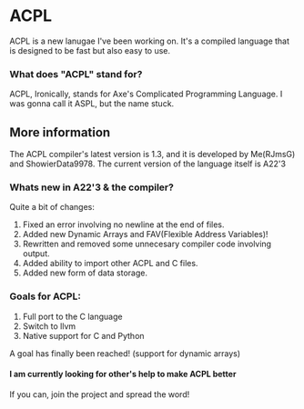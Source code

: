 # ACPL

ACPL is a new lanugae I've been working on.
It's a compiled language that is designed to be fast but also easy to use.

### What does "ACPL" stand for?
ACPL, Ironically, stands for Axe's Complicated Programming Language.
I was gonna call it ASPL, but the name stuck.

## More information
The ACPL compiler's latest version is 1.3, and it is developed by Me(RJmsG) and ShowierData9978.
The current version of the language itself is A22'3

### Whats new in A22'3 & the compiler?
Quite a bit of changes:

1) Fixed an error involving no newline at the end of files.
2) Added new Dynamic Arrays and FAV(Flexible Address Variables)!
3) Rewritten and removed some unnecesary compiler code involving output.
4) Added ability to import other ACPL and C files.
5) Added new form of data storage.

### Goals for ACPL:

1) Full port to the C language
2) Switch to llvm
3) Native support for C and Python

A goal has finally been reached! (support for dynamic arrays)

#### I am currently looking for other's help to make ACPL better
If you can, join the project and spread the word!
